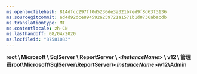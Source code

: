 ```yaml
---
ms.openlocfilehash: 814dfcc297ff0d5236de3a321b7ed9f8d63f3136
ms.sourcegitcommit: ad4d92dce894592a259721a1571b1d8736abacdb
ms.translationtype: MT
ms.contentlocale: zh-CN
ms.lasthandoff: 08/04/2020
ms.locfileid: "87581083"
---
```

<span data-ttu-id="3835b-101">**root \\ Microsoft \\ SqlServer \\ ReportServer \\ \<*InstanceName*\> \\ v12 \\ 管理员**</span><span class="sxs-lookup"><span data-stu-id="3835b-101">**root\\Microsoft\\SqlServer\\ReportServer\\\<*InstanceName*\>\\v12\\Admin**</span></span>
